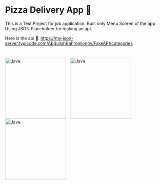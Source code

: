 # Pizza Delivery App 🍕

This is a Test Project for job application. Built only Menu Screen of the app. Using JSON Placeholder for making an api.

Here is the api 🚀: https://my-json-server.typicode.com/AbdullohBahromjonov/FakeAPI/categories

#

<img align="left" alt="Java" width="200px" style="padding-right:10px;" src="https://github.com/AbdullohBahromjonov/Pizza-Delivery/assets/90626932/2a127a32-a13f-4975-94d6-0d79ec2c9518"/>
<img align="left" alt="Java" width="200px" style="padding-right:10px;" src="https://github.com/AbdullohBahromjonov/Pizza-Delivery/assets/90626932/a4372da3-3bfc-46be-83ff-6b40b31a4659"/>
<img align="left" alt="Java" width="200px" style="padding-right:10px;" src="https://github.com/AbdullohBahromjonov/Pizza-Delivery/assets/90626932/7dab27b6-3f65-4f88-af41-2cb2258ff8da"/>
